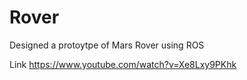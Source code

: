 # Rover
Designed a protoytpe of Mars Rover using ROS

Link
https://www.youtube.com/watch?v=Xe8Lxy9PKhk
